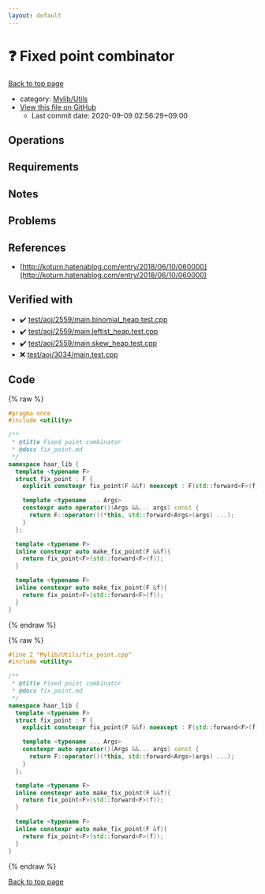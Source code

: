 ```yaml
---
layout: default
---
```


<!-- mathjax config similar to math.stackexchange -->
<script type="text/javascript" async
  src="https://cdnjs.cloudflare.com/ajax/libs/mathjax/2.7.5/MathJax.js?config=TeX-MML-AM_CHTML">
</script>
<script type="text/x-mathjax-config">
  MathJax.Hub.Config({
    TeX: { equationNumbers: { autoNumber: "AMS" }},
    tex2jax: {
      inlineMath: [ ['$','$'] ],
      processEscapes: true
    },
    "HTML-CSS": { matchFontHeight: false },
    displayAlign: "left",
    displayIndent: "2em"
  });
</script>

<script type="text/javascript" src="https://cdnjs.cloudflare.com/ajax/libs/jquery/3.4.1/jquery.min.js"></script>
<script src="https://cdn.jsdelivr.net/npm/jquery-balloon-js@1.1.2/jquery.balloon.min.js" integrity="sha256-ZEYs9VrgAeNuPvs15E39OsyOJaIkXEEt10fzxJ20+2I=" crossorigin="anonymous"></script>
<script type="text/javascript" src="../../../assets/js/copy-button.js"></script>
<link rel="stylesheet" href="../../../assets/css/copy-button.css" />


# :question: Fixed point combinator

<a href="../../../index.html">Back to top page</a>

* category: <a href="../../../index.html#cf1ec978dae666792e23e53a3672d204">Mylib/Utils</a>
* <a href="{{ site.github.repository_url }}/blob/master/Mylib/Utils/fix_point.cpp">View this file on GitHub</a>
    - Last commit date: 2020-09-09 02:56:29+09:00




## Operations

## Requirements

## Notes

## Problems

## References

- [http://koturn.hatenablog.com/entry/2018/06/10/060000](http://koturn.hatenablog.com/entry/2018/06/10/060000)


## Verified with

* :heavy_check_mark: <a href="../../../verify/test/aoj/2559/main.binomial_heap.test.cpp.html">test/aoj/2559/main.binomial_heap.test.cpp</a>
* :heavy_check_mark: <a href="../../../verify/test/aoj/2559/main.leftist_heap.test.cpp.html">test/aoj/2559/main.leftist_heap.test.cpp</a>
* :heavy_check_mark: <a href="../../../verify/test/aoj/2559/main.skew_heap.test.cpp.html">test/aoj/2559/main.skew_heap.test.cpp</a>
* :x: <a href="../../../verify/test/aoj/3034/main.test.cpp.html">test/aoj/3034/main.test.cpp</a>


## Code

<a id="unbundled"></a>
{% raw %}
```cpp
#pragma once
#include <utility>

/**
 * @title Fixed point combinator
 * @docs fix_point.md
 */
namespace haar_lib {
  template <typename F>
  struct fix_point : F {
    explicit constexpr fix_point(F &&f) noexcept : F(std::forward<F>(f)){}

    template <typename ... Args>
    constexpr auto operator()(Args &&... args) const {
      return F::operator()(*this, std::forward<Args>(args) ...);
    }
  };

  template <typename F>
  inline constexpr auto make_fix_point(F &&f){
    return fix_point<F>(std::forward<F>(f));
  }

  template <typename F>
  inline constexpr auto make_fix_point(F &f){
    return fix_point<F>(std::forward<F>(f));
  }
}

```
{% endraw %}

<a id="bundled"></a>
{% raw %}
```cpp
#line 2 "Mylib/Utils/fix_point.cpp"
#include <utility>

/**
 * @title Fixed point combinator
 * @docs fix_point.md
 */
namespace haar_lib {
  template <typename F>
  struct fix_point : F {
    explicit constexpr fix_point(F &&f) noexcept : F(std::forward<F>(f)){}

    template <typename ... Args>
    constexpr auto operator()(Args &&... args) const {
      return F::operator()(*this, std::forward<Args>(args) ...);
    }
  };

  template <typename F>
  inline constexpr auto make_fix_point(F &&f){
    return fix_point<F>(std::forward<F>(f));
  }

  template <typename F>
  inline constexpr auto make_fix_point(F &f){
    return fix_point<F>(std::forward<F>(f));
  }
}

```
{% endraw %}

<a href="../../../index.html">Back to top page</a>

